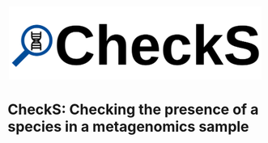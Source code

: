 <p align="center">
  <img src="CheckS_Logo.png" width="500" title="CheckS logo" alt="CheckS logo">
</p>

# CheckS: Checking the presence of a species in a metagenomics sample
